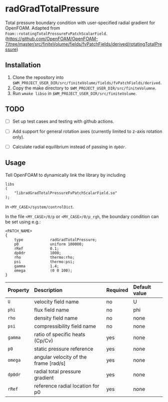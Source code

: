 # radGradTotalPressure
Total pressure boundary condition with user-specified radial gradient for OpenFOAM. 
Adapted from `Foam::rotatingTotalPressureFvPatchScalarField`. 
(https://github.com/OpenFOAM/OpenFOAM-7/tree/master/src/finiteVolume/fields/fvPatchFields/derived/rotatingTotalPressure)

## Installation

1. Clone the repository into `$WM_PROJECT_USER_DIR/src/finiteVolume/fields/fvPatchFields/derived`.
2. Copy the make directory to `$WM_PROJECT_USER_DIR/src/finiteVolumne`.
3. Run `wmake libso` in `$WM_PROJECT_USER_DIR/src/finiteVolume`.

## TODO

- [ ] Set up test cases and testing with github actions.

- [ ] Add support for general rotation axes (currently limited to z-axis rotation only).

- [ ] Calculate radial equilibrium instead of passing in `dp0dr`.

## Usage

Tell OpenFOAM to dynamically link the library by including

```
libs
(
    "libradGradTotalPressureFvPatchScalarField.so"
);
```

in `<MY_CASE>/system/controlDict`.

In the file `<MY_CASE>/0/p` or `<MY_CASE>/0/p_rgh`, the boundary condition can be set using e.g.:

```
<PATCH_NAME>
{
    type            radGradTotalPressure;
    p0              uniform 100000;
    rRef            0.1;
    dp0dr           1000;
    rho             thermo:rho;
    psi             thermo:psi;
    gamma           1.4;
    omega           (0 0 100);
}
```

Property     | Description             | Required    | Default value
:---         |:---                    |:---       |:---
`U`            | velocity field name     | no          | U
`phi`          | flux field name         | no          | phi
`rho`          | density field name      | no          | none
`psi`          | compressibility field name | no       | none
`gamma`        | ratio of specific heats (Cp/Cv) | yes | none
`p0`           | static pressure reference | yes       | none
`omega`        | angular velocity of the frame [rad/s] | yes    | none
`dp0dr`        | radial total pressure gradient | yes | none
`rRef`         | reference radial location for p0 |  yes| none

